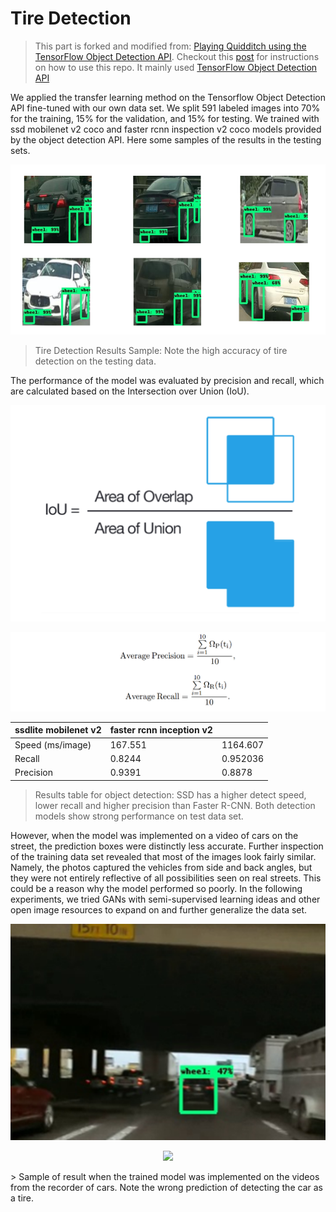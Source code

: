 # Tire Detection
> This part is forked and modified from: [Playing Quidditch using the TensorFlow Object Detection API](https://github.com/thatbrguy/Object-Detection-Quidditch). Checkout this [post](https://medium.freecodecamp.org/how-to-play-quidditch-using-the-tensorflow-object-detection-api-b0742b99065d) for instructions on how to use this repo. It mainly used [TensorFlow Object Detection API](https://github.com/tensorflow/models/tree/master/research/object_detection)



We applied the transfer learning method on the Tensorflow Object Detection API fine-tuned with our own data set. We split 591 labeled images into 70% for the training, 15% for the validation, and 15% for testing. We trained with ssd mobilenet v2 coco and faster rcnn inspection v2 coco models provided by the object detection API. Here some samples of the results in the testing sets.

![tire-detection-sample](./tire-detection-sample.png)

> Tire Detection Results Sample: Note the high accuracy of tire detection on the testing
> data.



The performance of the model was evaluated by precision and recall, which are calculated based on the Intersection over Union (IoU). 

![iou_sample](./iou_sample.png)



![precision_recall_calculation](./precision_recall_calculation.png)



| ssdlite mobilenet v2 | faster rcnn inception v2 |          |
| -------------------- | ------------------------ | -------- |
| Speed (ms/image)     | 167.551                  | 1164.607 |
| Recall               | 0.8244                   | 0.952036 |
| Precision            | 0.9391                   | 0.8878   |

> Results table for object detection: SSD has a higher detect speed, lower recall and higher
> precision than Faster R-CNN. Both detection models show strong performance on test data set.



However, when the model was implemented on a video of cars on the street, the prediction boxes were distinctly less accurate. Further inspection of the training data set revealed that most of the images look fairly similar. Namely, the photos captured the vehicles from side and back angles, but they were not entirely reflective of all possibilities seen on real streets. This could be a reason why the model performed so poorly. In the following experiments, we tried GANs with semi-supervised learning ideas and other open image resources to expand on and further generalize the data set.



![street_sample](./street_sample.png)

<p align="center">
  <img src="sample.jpeg">
</p>
> Sample of result when the trained model was implemented on the videos from the recorder of cars. Note the wrong prediction of detecting the car as a tire.